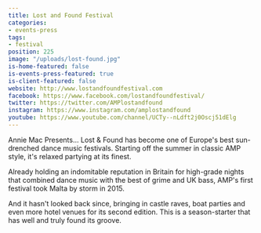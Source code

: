 ```yaml
---
title: Lost and Found Festival
categories:
- events-press
tags:
- festival
position: 225
image: "/uploads/lost-found.jpg"
is-home-featured: false
is-events-press-featured: true
is-client-featured: false
website: http://www.lostandfoundfestival.com
facebook: https://www.facebook.com/lostandfoundfestival/
twitter: https://twitter.com/AMPlostandfound
instagram: https://www.instagram.com/amplostandfound
youtube: https://www.youtube.com/channel/UCTy--nLdft2j0Oscj51dElg
---
```


Annie Mac Presents… Lost & Found has become one of Europe's best sun-drenched dance music festivals. Starting off the summer in classic AMP style, it's relaxed partying at its finest.

Already holding an indomitable reputation in Britain for high-grade nights that combined dance music with the best of grime and UK bass, AMP's first festival took Malta by storm in 2015.

And it hasn't looked back since, bringing in castle raves, boat parties and even more hotel venues for its second edition. This is a season-starter that has well and truly found its groove.